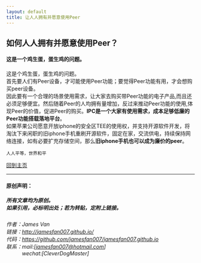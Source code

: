 ```yaml
---
layout: default
title: 让人人拥有并愿意使用Peer
---
```


## 如何人人拥有并愿意使用Peer？

#### 这是一个鸡生蛋，蛋生鸡的问题。
这是个鸡生蛋，蛋生鸡的问题。  
首先要人们有Peer设备，才可能使用Peer功能；要觉得Peer功能有用，才会想购买peer设备。  
因此要有一个合理的场景使用需求，让大家去购买带Peer功能的电子产品,而且还必须足够便宜。然后随着Peer的人均拥有量增加，反过来推动Peer功能的使用,体现Peer的价值，促进Peer的购买。**IPC是一个大家有使用需求，成本足够低廉的Peer功能搭载落地平台**。  
如果苹果公司愿意开放iphone的安全区TEE的使用权，并支持开源软件开发，将淘汰下来闲职的旧iphone手机重刷开源软件，固定在家，交流供电，持续保持网络连接，如有必要扩充存储空间，那么**旧iphone手机也可以成为廉价的peer**。  

```
人人平等，世界和平
```

[回到主页](http://jamesfan007.github.io/)

---

#### 原创声明：

##### 所有文章均为原创。 <br/> 如果引用，必标明出处；若为转贴，定附上链接。

###### 作者：James Van <br/> 链接：http://jamesfan007.github.io/ <br/> 代码：https://github.com/jamesfan007/jamesfan007.github.io <br/> 联系：mail:[jamesfan007@hotmail.com]  <br/> &emsp;&emsp;&emsp;wechat:[CleverDogMaster]

---

